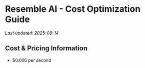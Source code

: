 # Resemble AI - Cost Optimization Guide

*Last updated: 2025-08-14*

## Cost & Pricing Information

- $0.006 per second

